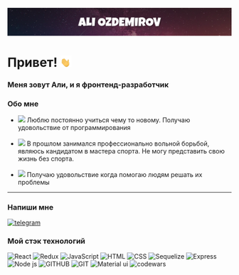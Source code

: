 ![Header](https://github.com/AliOzdemirov/AliOzdemirov/blob/main/assets/Header..png)

# Привет! <img src="https://github.com/AliOzdemirov/AliOzdemirov/blob/main/assets/waving-hand-joypixels.gif" width="25px" height="25px" />

### Меня зовут Али, и я фронтенд-разработчик

<h3>Обо мне</h3>
<ul>
  <li>
    <img src="https://cdn1.iconfinder.com/data/icons/data-science-flat-1/64/programming-developer-backend-laptop-algorithm-256.png" style="width:25px"/>
        Люблю постоянно учиться чему то новому. Получаю удовольствие от программирования 
  </li><br/>
  <li>
    <img src="https://st.depositphotos.com/1726008/1572/v/600/depositphotos_15722699-stock-illustration-wrestling-suplay-throw-stylized-vector.jpg" style="width:25px"/>
        В прошлом занимался профессионально вольной борьбой, являюсь кандидатом в мастера спорта. 
        Не могу представить свою жизнь без спорта.
  </li><br/>
  <li>
    <img src="https://thumbs.dreamstime.com/z/%D1%87%D0%B5%D1%80%D0%BD%D0%B0%D1%8F-%D1%82%D0%B2%D1%91%D1%80%D0%B4%D0%B0%D1%8F-%D0%B8%D0%BA%D0%BE%D0%BD%D0%BA%D0%B0-%D0%B4%D0%BB%D1%8F-%D0%B4%D0%B0-%D0%B8-%D0%BD%D0%B0%D1%81%D0%BB%D0%B0%D0%B6%D0%B4%D0%B0%D1%82%D1%8C%D1%81%D1%8F-%D1%81%D1%87%D0%B0%D1%81%D1%82%D0%BB%D0%B8%D0%B2%D0%BE%D0%B3%D0%BE-%D0%BF%D1%83%D0%B7%D1%8B%D1%80%D1%8F-165886850.jpg" style="width:25px"/>
        Получаю удовольствие когда помогаю людям решать их проблемы
  </li>
</ul>
<hr>
<h3>Напиши мне</h3>
<a href="https://t.me/AliOzdemirov"><img src="https://eam.su/wp-content/uploads/tg.png" alt="telegram" height=50/></a>
<h3>Мой стэк технологий</h3>

![React](https://img.shields.io/badge/-React-090909?style=for-the-badge&logo=React)
![Redux](https://img.shields.io/badge/-Redux-090909?style=for-the-badge&logo=Redux)
![JavaScript](https://img.shields.io/badge/-JavaScript-090909?style=for-the-badge&logo=JavaScript)
![HTML](https://img.shields.io/badge/-HTML-090909?style=for-the-badge&logo=HTML5)
![CSS](https://img.shields.io/badge/-CSS-090909?style=for-the-badge&logo=CSS3)
![Sequelize](https://img.shields.io/badge/-Sequelize-090909?style=for-the-badge&logo=Sequelize)
![Express](https://img.shields.io/badge/-Express-090909?style=for-the-badge&logo=Express)
![Node js](https://img.shields.io/badge/-NODEJS-090909?style=for-the-badge&logo=NODE.JS)
![GITHUB](https://img.shields.io/badge/-Github-090909?style=for-the-badge&logo=Github)
![GIT](https://img.shields.io/badge/-GIT-090909?style=for-the-badge&logo=GIT)
![Material ui](https://img.shields.io/badge/-MATERIALUI-090909?style=for-the-badge&logo=mui)
![codewars](https://www.codewars.com/users/ITShnikAli/badges/large)
